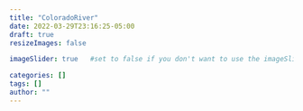 ```yaml
---
title: "ColoradoRiver"
date: 2022-03-29T23:16:25-05:00
draft: true
resizeImages: false

imageSlider: true   #set to false if you don't want to use the imageSlider but a featuredImage

categories: []
tags: []
author: ""
---
```

